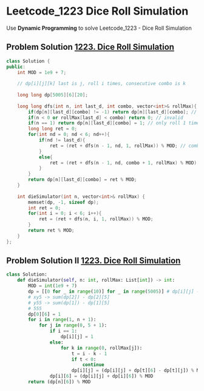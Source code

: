 # Leetcode_1223 Dice Roll Simulation



Use **Dynamic Programming** to solve Leetcode_1223 - Dice Roll Simulation
<!--more-->



## Problem Solution [1223. Dice Roll Simulation](https://leetcode.com/problems/dice-roll-simulation/)

```cpp
class Solution {
public:
    int MOD = 1e9 + 7;
    
    // dp[i][j][k] last is j, roll i times, consecutive combo is k
    
    long long dp[5005][6][20];
    
    long long dfs(int n, int last_d, int combo, vector<int>& rollMax){
        if(dp[n][last_d][combo] != -1) return dp[n][last_d][combo]; // visited before
        if(n < 0 or rollMax[last_d] < combo) return 0; // invalid
        if(n == 1) return dp[n][last_d][combo] = 1; // only roll 1 time, and last_d is set, result is 1
        long long ret = 0;
        for(int nd = 0; nd < 6; nd++){
            if(nd != last_d){
                ret = (ret + dfs(n - 1, nd, 1, rollMax)) % MOD; // combo restarts
            }
            else{
                ret = (ret + dfs(n - 1, nd, combo + 1, rollMax) % MOD); // combo continues! 
            }
        }
        return dp[n][last_d][combo] = ret % MOD;
    }
    
    int dieSimulator(int n, vector<int>& rollMax) {
        memset(dp, -1, sizeof dp);
        int ret = 0;
        for(int i = 0; i < 6; i++){
            ret = (ret + dfs(n, i, 1, rollMax)) % MOD;
        }
        return ret % MOD;
    }
};
```

## Problem Solution II [1223. Dice Roll Simulation](https://leetcode.com/problems/dice-roll-simulation/)
```python
class Solution:
    def dieSimulator(self, n: int, rollMax: List[int]) -> int:
        MOD = int(1e9 + 7)
        dp = [[0 for _ in range(10)] for _ in range(5005)] # dp[i][j] -> roll i times, ending with j
        # xy5 -> sum(dp[2]) - dp[2][5]
        # y55 -> sum(dp[1]) - dp[1][5]
        # 555 
        dp[0][6] = 1
        for i in range(1, n + 1):
            for j in range(0, 5 + 1):
                if i == 1:
                    dp[i][j] = 1
                else:
                    for k in range(0, rollMax[j]):
                        t = i - k - 1
                        if t < 0:
                            continue
                        dp[i][j] = (dp[i][j] + dp[t][6] - dp[t][j]) % MOD
                dp[i][6] = (dp[i][j] + dp[i][6]) % MOD
        return (dp[n][6]) % MOD
```
